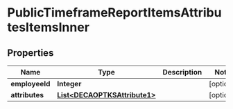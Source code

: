 

# PublicTimeframeReportItemsAttributesItemsInner


## Properties

| Name | Type | Description | Notes |
|------------ | ------------- | ------------- | -------------|
|**employeeId** | **Integer** |  |  [optional] |
|**attributes** | [**List&lt;DECAOPTKSAttribute1&gt;**](DECAOPTKSAttribute1.md) |  |  [optional] |



